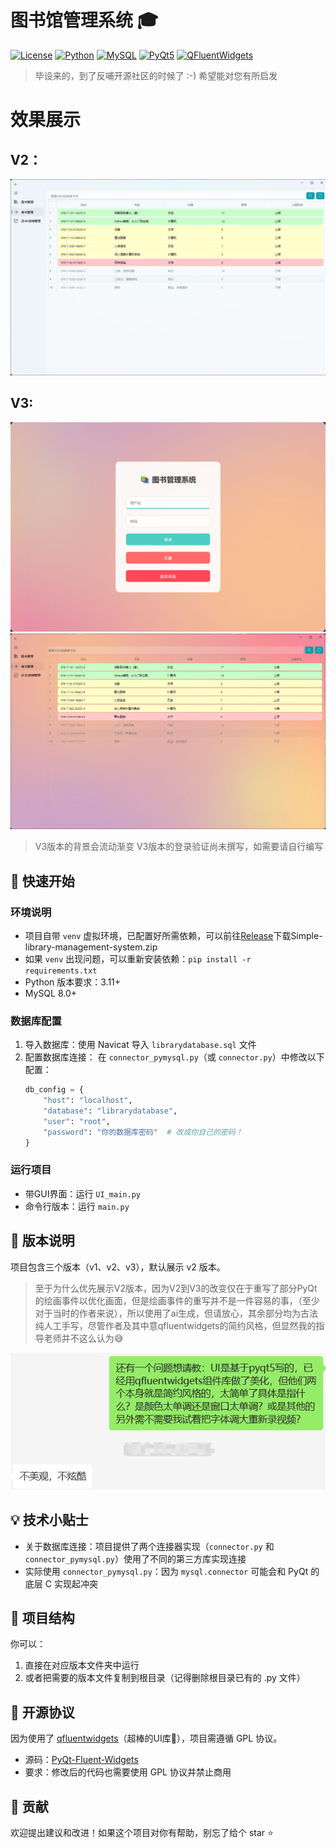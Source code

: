 # 图书馆管理系统 🎓

[![License](https://img.shields.io/badge/License-GPL--3.0-blue.svg)](https://www.gnu.org/licenses/gpl-3.0.html)
[![Python](https://img.shields.io/badge/Python-3.11+-blue?logo=python&logoColor=white)](https://www.python.org/)
[![MySQL](https://img.shields.io/badge/MySQL-8.0+-orange?logo=mysql&logoColor=white)](https://www.mysql.com/)
[![PyQt5](https://img.shields.io/badge/PyQt-5-green?logo=qt&logoColor=white)](https://www.riverbankcomputing.com/software/pyqt/)
[![QFluentWidgets](https://img.shields.io/badge/QFluentWidgets-latest-purple)](https://qfluentwidgets.com/)


> 毕设来的，到了反哺开源社区的时候了 :-) 希望能对您有所启发

# 效果展示

## V2：
![V2](readme_img/Snipaste_V2.png)

## V3:
![V3_1](readme_img/Snipaste_V3_1.png)
![V3_2](readme_img/Snipaste_V3_2.png)
> V3版本的背景会流动渐变
> V3版本的登录验证尚未撰写，如需要请自行编写

## 🚀 快速开始

### 环境说明
- 项目自带 `venv` 虚拟环境，已配置好所需依赖，可以前往[Release](https://github.com/AkizonL/LibraryManagementSystem/releases/latest)下载Simple-library-management-system.zip
- 如果 `venv` 出现问题，可以重新安装依赖：`pip install -r requirements.txt`
- Python 版本要求：3.11+
- MySQL 8.0+

### 数据库配置
1. 导入数据库：使用 Navicat 导入 `librarydatabase.sql` 文件
2. 配置数据库连接：
   在 `connector_pymysql.py`（或 `connector.py`）中修改以下配置：
   ```python
   db_config = {
       "host": "localhost",
       "database": "librarydatabase",
       "user": "root",
       "password": "你的数据库密码"  # 改成你自己的密码！
   }
   ```

### 运行项目
- 带GUI界面：运行 `UI_main.py`
- 命令行版本：运行 `main.py`

## 🌟 版本说明
项目包含三个版本（v1、v2、v3），默认展示 v2 版本。

> 至于为什么优先展示V2版本，因为V2到V3的改变仅在于重写了部分PyQt的绘画事件以优化画面，但是绘画事件的重写并不是一件容易的事，（至少对于当时的作者来说），所以使用了ai生成，但请放心，其余部分均为古法纯人工手写，尽管作者及其中意qfluentwidgets的简约风格，但显然我的指导老师并不这么认为😅

![不美观，不炫酷](readme_img/Snipaste_WeChat.png)

## 💡 技术小贴士
- 关于数据库连接：项目提供了两个连接器实现（`connector.py` 和 `connector_pymysql.py`）使用了不同的第三方库实现连接
- 实际使用 `connector_pymysql.py`：因为 `mysql.connector` 可能会和 PyQt 的底层 C 实现起冲突

## 📂 项目结构
你可以：
1. 直接在对应版本文件夹中运行
2. 或者把需要的版本文件复制到根目录（记得删除根目录已有的 .py 文件）

## 📝 开源协议
因为使用了 [qfluentwidgets](https://qfluentwidgets.com/)（超棒的UI库🥵），项目需遵循 GPL 协议。
- 源码：[PyQt-Fluent-Widgets](https://github.com/zhiyiYo/PyQt-Fluent-Widgets)
- 要求：修改后的代码也需要使用 GPL 协议并禁止商用

## 🤝 贡献
欢迎提出建议和改进！如果这个项目对你有帮助，别忘了给个 star ⭐

